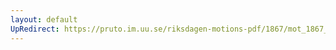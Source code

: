 ```yaml
---
layout: default
UpRedirect: https://pruto.im.uu.se/riksdagen-motions-pdf/1867/mot_1867__ak__189/mot_1867__ak__189-001.pdf
---
```

